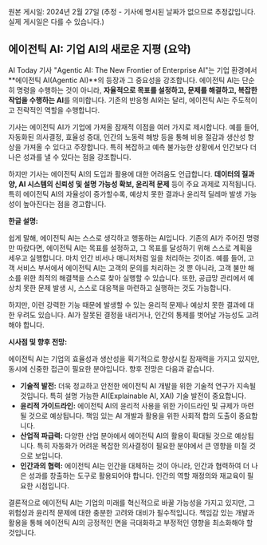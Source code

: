 원본 게시일: 2024년 2월 27일 (추정 - 기사에 명시된 날짜가 없으므로 추정값입니다. 실제 게시일은 다를 수 있습니다.)


## 에이전틱 AI: 기업 AI의 새로운 지평 (요약)

AI Today 기사 "Agentic AI: The New Frontier of Enterprise AI"는 기업 환경에서 **에이전틱 AI(Agentic AI)**의 등장과 그 중요성을 강조합니다. 에이전틱 AI는 단순히 명령을 수행하는 것이 아니라, **자율적으로 목표를 설정하고, 문제를 해결하고, 복잡한 작업을 수행하는 AI**를 의미합니다.  기존의 반응형 AI와는 달리, 에이전틱 AI는 주도적이고 전략적인 역할을 수행합니다.

기사는 에이전틱 AI가 기업에 가져올 잠재적 이점을 여러 가지로 제시합니다.  예를 들어,  자동화된 의사결정, 효율성 증대, 인간의 노동력 해방 등을 통해 비용 절감과 생산성 향상을 가져올 수 있다고 주장합니다. 특히 복잡하고 예측 불가능한 상황에서 인간보다 더 나은 성과를 낼 수 있다는 점을 강조합니다.

하지만 기사는 에이전틱 AI의 도입과 활용에 대한 어려움도 언급합니다.  **데이터의 질과 양, AI 시스템의 신뢰성 및 설명 가능성 확보, 윤리적 문제** 등이 주요 과제로 지적됩니다.  특히 에이전틱 AI의 자율성이 증가할수록, 예상치 못한 결과나 윤리적 딜레마 발생 가능성이 높아진다는 점을 경고합니다.


**한글 설명:**

쉽게 말해, 에이전틱 AI는 스스로 생각하고 행동하는 AI입니다.  기존의 AI가 주어진 명령만 따랐다면, 에이전틱 AI는 목표를 설정하고, 그 목표를 달성하기 위해 스스로 계획을 세우고 실행합니다. 마치 인간 비서나 매니저처럼 일을 처리하는 것이죠. 예를 들어,  고객 서비스 부서에서 에이전틱 AI는 고객의 문의를 처리하는 것 뿐 아니라, 고객 불만 해소를 위한 최적의 해결책을 스스로 찾아 실행할 수 있습니다.  또한, 공급망 관리에서 예상치 못한 문제 발생 시, 스스로 대응책을 마련하고 실행하는 것도 가능합니다.

하지만, 이런 강력한 기능 때문에 발생할 수 있는 윤리적 문제나 예상치 못한 결과에 대한 우려도 있습니다.  AI가 잘못된 결정을 내리거나, 인간의 통제를 벗어날 가능성도 고려해야 합니다.


**시사점 및 향후 전망:**

에이전틱 AI는 기업의 효율성과 생산성을 획기적으로 향상시킬 잠재력을 가지고 있지만, 동시에 신중한 접근이 필요한 분야입니다.  향후 전망은 다음과 같습니다.

* **기술적 발전:**  더욱 정교하고 안전한 에이전틱 AI 개발을 위한 기술적 연구가 지속될 것입니다. 특히 설명 가능한 AI(Explainable AI, XAI) 기술 발전이 중요합니다.
* **윤리적 가이드라인:**  에이전틱 AI의 윤리적 사용을 위한 가이드라인 및 규제가 마련될 것으로 예상됩니다.  책임 있는 AI 개발과 활용을 위한 사회적 합의 도출이 중요합니다.
* **산업적 파급력:**  다양한 산업 분야에서 에이전틱 AI의 활용이 확대될 것으로 예상됩니다.  특히 자동화가 어려운 복잡한 의사결정이 필요한 분야에서 큰 영향을 미칠 것으로 보입니다.
* **인간과의 협력:**  에이전틱 AI는 인간을 대체하는 것이 아니라, 인간과 협력하여 더 나은 성과를 창출하는 도구로 활용되어야 합니다. 인간의 역할 재정의와 재교육이 필요한 시점입니다.


결론적으로 에이전틱 AI는 기업의 미래를 혁신적으로 바꿀 가능성을 가지고 있지만,  그 위험성과 윤리적 문제에 대한 충분한 고려와 대비가 필수적입니다.  책임감 있는 개발과 활용을 통해 에이전틱 AI의 긍정적인 면을 극대화하고 부정적인 영향을 최소화해야 할 것입니다.
